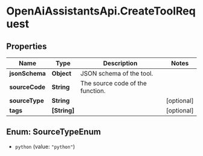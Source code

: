 # OpenAiAssistantsApi.CreateToolRequest

## Properties

Name | Type | Description | Notes
------------ | ------------- | ------------- | -------------
**jsonSchema** | **Object** | JSON schema of the tool. | 
**sourceCode** | **String** | The source code of the function. | 
**sourceType** | **String** |  | [optional] 
**tags** | **[String]** |  | [optional] 



## Enum: SourceTypeEnum


* `python` (value: `"python"`)




